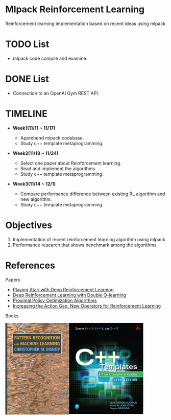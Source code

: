 # Mlpack Reinforcement Learning
Reinforcement learning implementation based on recent ideas using mlpack

# TODO List
- mlpack code compile and examine.

# DONE List
- Connection to an OpenAI Gym REST API.

# TIMELINE
- <b>Week1(11/11 ~ 11/17)</b>
    - Apprehend mlpack codebase.
    - Study c++ template metaprogramming.
    
- <b>Week2(11/18 ~ 11/24)</b>
    - Select one paper about Reinforcement learning.
    - Read and implement the algorithms.
    - Study c++ template metaprogramming.

- <b>Week3(11/14 ~ 12/1)</b>
    - Compare performance difference between existing RL algorithm and new algorithm.
    - Study c++ template metaprogramming.

# Objectives
1. Implementation of recent reinforcement learning algorithm using mlpack
2. Performance research that shows benchmark among the algorithms

# References
Papers
- [Playing Atari with Deep Reinforcement Learning](https://arxiv.org/abs/1312.5602)
- [Deep Reinforcement Learning with Double Q-learning](https://arxiv.org/abs/1509.06461)
- [Proximal Policy Optimization Algorithms](https://arxiv.org/abs/1707.06347)
- [Increasing the Action Gap: New Operators for Reinforcement Learning](https://arxiv.org/abs/1512.04860)

Books
<div>
    <img align="left" img src="images/ml.jpg", width="200">
    <img align="left" img src="images/c++_template.jpg", width="232">
</div>
